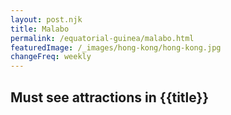 ```yaml
---
layout: post.njk
title: Malabo
permalink: /equatorial-guinea/malabo.html
featuredImage: /_images/hong-kong/hong-kong.jpg
changeFreq: weekly
---
```

## Must see attractions in {{title}}
